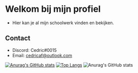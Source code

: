 # Welkom bij mijn profiel

* Hier kan je al mijn schoolwerk vinden en bekijken.

## Contact
* Discord: Cedric#0015
* Email: cedricaf@outlook.com

[![Anurag's GitHub stats](https://github-readme-stats.vercel.app/api?username=Cedricaf)](https://github.com/anuraghazra/github-readme-stats)
[![Top Langs](https://github-readme-stats.vercel.app/api/top-langs/?username=Cedricaf)](https://github.com/anuraghazra/github-readme-stats)
![Anurag's GitHub stats](https://github-readme-stats.vercel.app/api?username=anuraghazra&show_icons=true&theme=radical)
